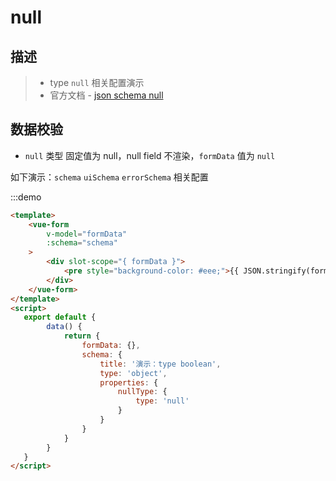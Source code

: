 # null

## 描述
>* type `null` 相关配置演示
>* 官方文档 - [json schema null](https://json-schema.org/understanding-json-schema/reference/null.html)

## 数据校验
* `null` 类型 固定值为 null，null field 不渲染，`formData` 值为 `null`

如下演示：`schema` `uiSchema` `errorSchema` 相关配置

:::demo
```html
<template>
    <vue-form
        v-model="formData"
        :schema="schema"
    >
        <div slot-scope="{ formData }">
            <pre style="background-color: #eee;">{{ JSON.stringify(formData, null, 4) }}</pre>
        </div>
    </vue-form>
</template>
<script>
   export default {
        data() {
            return {
                formData: {},
                schema: {
                    title: '演示：type boolean',
                    type: 'object',
                    properties: {
                        nullType: {
                            type: 'null'
                        }
                    }
                }
            }
        }
   }
</script>
```



